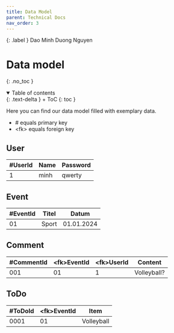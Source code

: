 ```yaml
---
title: Data Model
parent: Technical Docs
nav_order: 3
---
```


{: .label }
Dao Minh Duong Nguyen 

# Data model
{: .no_toc }

<details open markdown="block">
{: .text-delta }
<summary>Table of contents</summary>
+ ToC
{: toc }
</details>

Here you can find our data model filled with exemplary data.

- \# equals primary key
- \<fk> equals foreign key
 
## User

| #UserId | Name | Password | 
| ----------- | ----------- | ----------- |
| 1 | minh | qwerty |

## Event 

| #EventId | Titel | Datum | 
| ----------- | ----------- | ----------- | 
| 01 | Sport | 01.01.2024 | 

## Comment

| #CommentId | \<fk>EventId | \<fk>UserId | Content | 
| ----------- | ----------- | ----------- | ----------- |
| 001 |01 | 1 | Volleyball? |

## ToDo

| #ToDoId | \<fk>EventId | Item |
| ----------- | ----------- | ----------- |
| 0001 | 01 | Volleyball |
